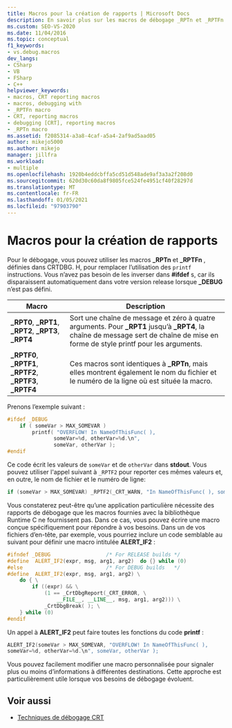 ```yaml
---
title: Macros pour la création de rapports | Microsoft Docs
description: En savoir plus sur les macros de débogage _RPTn et _RPTFn fournies dans CRTDBG. H et sur la création de vos propres macros de débogage.
ms.custom: SEO-VS-2020
ms.date: 11/04/2016
ms.topic: conceptual
f1_keywords:
- vs.debug.macros
dev_langs:
- CSharp
- VB
- FSharp
- C++
helpviewer_keywords:
- macros, CRT reporting macros
- macros, debugging with
- _RPTFn macro
- CRT, reporting macros
- debugging [CRT], reporting macros
- _RPTn macro
ms.assetid: f2085314-a3a8-4caf-a5a4-2af9ad5aad05
author: mikejo5000
ms.author: mikejo
manager: jillfra
ms.workload:
- multiple
ms.openlocfilehash: 1920b4eddcbffa5cd51d548ade9af3a3a2f208d0
ms.sourcegitcommit: 620d30c60da8f9805fce524fe4951cf40f28297d
ms.translationtype: MT
ms.contentlocale: fr-FR
ms.lasthandoff: 01/05/2021
ms.locfileid: "97903790"
---
```

# <a name="macros-for-reporting"></a>Macros pour la création de rapports
Pour le débogage, vous pouvez utiliser les macros **_RPTn** et **_RPTFn** , définies dans CRTDBG. H, pour remplacer l’utilisation des `printf` instructions. Vous n’avez pas besoin de les inverser dans **#ifdef** s, car ils disparaissent automatiquement dans votre version release lorsque **_DEBUG** n’est pas défini.

|Macro|Description|
|-----------|-----------------|
|**_RPT0**, **_RPT1**, **_RPT2**, **_RPT3**, **_RPT4**|Sort une chaîne de message et zéro à quatre arguments. Pour **_RPT1** jusqu’à **_RPT4**, la chaîne de message sert de chaîne de mise en forme de style printf pour les arguments.|
|**_RPTF0**, **_RPTF1**, **_RPTF2**, **_RPTF3**, **_RPTF4**|Ces macros sont identiques à **_RPTn**, mais elles montrent également le nom du fichier et le numéro de la ligne où est située la macro.|

 Prenons l’exemple suivant :

```cpp
#ifdef _DEBUG
    if ( someVar > MAX_SOMEVAR )
        printf( "OVERFLOW! In NameOfThisFunc( ),
               someVar=%d, otherVar=%d.\n",
               someVar, otherVar );
#endif
```

 Ce code écrit les valeurs de `someVar` et de `otherVar` dans **stdout**. Vous pouvez utiliser l'appel suivant à `_RPTF2` pour reporter ces mêmes valeurs et, en outre, le nom de fichier et le numéro de ligne:

```cpp
if (someVar > MAX_SOMEVAR) _RPTF2(_CRT_WARN, "In NameOfThisFunc( ), someVar= %d, otherVar= %d\n", someVar, otherVar );
```

Vous constaterez peut-être qu’une application particulière nécessite des rapports de débogage que les macros fournies avec la bibliothèque Runtime C ne fournissent pas. Dans ce cas, vous pouvez écrire une macro conçue spécifiquement pour répondre à vos besoins. Dans un de vos fichiers d’en-tête, par exemple, vous pourriez inclure un code semblable au suivant pour définir une macro intitulée **ALERT_IF2** :

```cpp
#ifndef _DEBUG                  /* For RELEASE builds */
#define  ALERT_IF2(expr, msg, arg1, arg2)  do {} while (0)
#else                           /* For DEBUG builds   */
#define  ALERT_IF2(expr, msg, arg1, arg2) \
    do { \
        if ((expr) && \
            (1 == _CrtDbgReport(_CRT_ERROR, \
                __FILE__, __LINE__, msg, arg1, arg2))) \
            _CrtDbgBreak( ); \
    } while (0)
#endif
```

 Un appel à **ALERT_IF2** peut faire toutes les fonctions du code **printf** :

```cpp
ALERT_IF2(someVar > MAX_SOMEVAR, "OVERFLOW! In NameOfThisFunc( ),
someVar=%d, otherVar=%d.\n", someVar, otherVar );
```

 Vous pouvez facilement modifier une macro personnalisée pour signaler plus ou moins d’informations à différentes destinations. Cette approche est particulièrement utile lorsque vos besoins de débogage évoluent.

## <a name="see-also"></a>Voir aussi
- [Techniques de débogage CRT](../debugger/crt-debugging-techniques.md)
